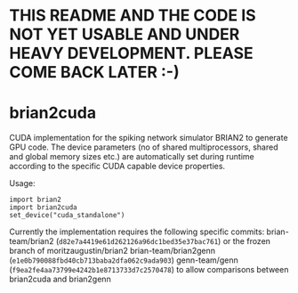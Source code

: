 # THIS README AND THE CODE IS NOT YET USABLE AND UNDER HEAVY DEVELOPMENT. PLEASE COME BACK LATER :-)
# brian2cuda
CUDA implementation for the spiking network simulator BRIAN2 to generate GPU code. The device parameters (no of shared multiprocessors, shared and global memory sizes etc.) are automatically set during runtime according to the specific CUDA capable device properties.

Usage: 
```
import brian2
import brian2cuda
set_device("cuda_standalone")
```

Currently the implementation requires the following specific commits:
brian-team/brian2 (```d82e7a4419e61d262126a96dc1bed35e37bac761```) or the frozen branch of moritzaugustin/brian2
brian-team/brian2genn (```e1e0b790088fbd40cb713baba2dfa062c9ada903```)
genn-team/genn (```f9ea2fe4aa73799e4242b1e8713733d7c2570478```)
to allow comparisons between brian2cuda and brian2genn
